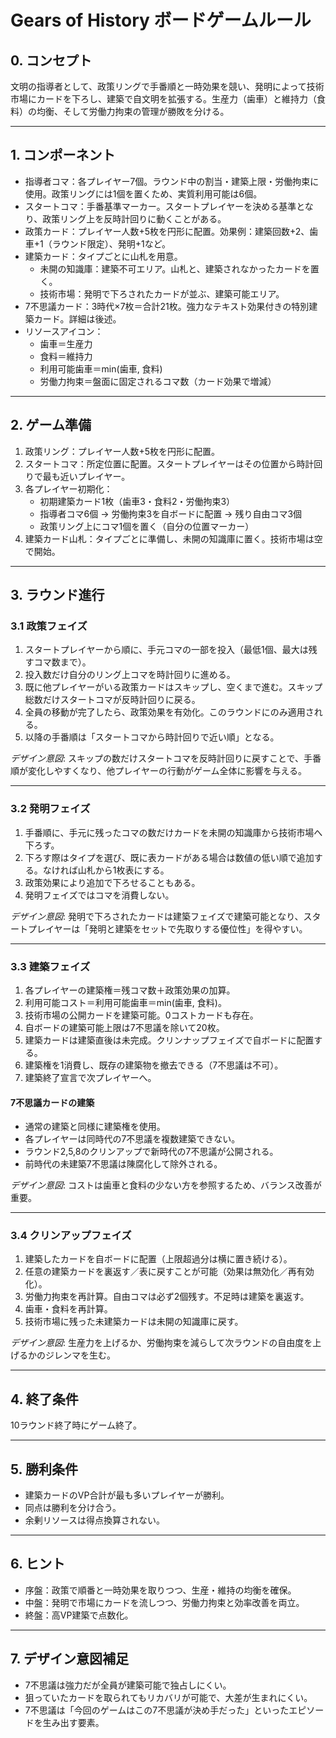 # Gears of History ボードゲームルール

## 0. コンセプト
文明の指導者として、政策リングで手番順と一時効果を競い、発明によって技術市場にカードを下ろし、建築で自文明を拡張する。生産力（歯車）と維持力（食料）の均衡、そして労働力拘束の管理が勝敗を分ける。

---

## 1. コンポーネント
- 指導者コマ：各プレイヤー7個。ラウンド中の割当・建築上限・労働拘束に使用。政策リングには1個を置くため、実質利用可能は6個。
- スタートコマ：手番基準マーカー。スタートプレイヤーを決める基準となり、政策リング上を反時計回りに動くことがある。
- 政策カード：プレイヤー人数+5枚を円形に配置。効果例：建築回数+2、歯車+1（ラウンド限定）、発明+1など。
- 建築カード：タイプごとに山札を用意。
  - 未開の知識庫：建築不可エリア。山札と、建築されなかったカードを置く。
  - 技術市場：発明で下ろされたカードが並ぶ、建築可能エリア。
- 7不思議カード：3時代×7枚＝合計21枚。強力なテキスト効果付きの特別建築カード。詳細は後述。
- リソースアイコン：
  - 歯車＝生産力
  - 食料＝維持力
  - 利用可能歯車＝min(歯車, 食料)
  - 労働力拘束＝盤面に固定されるコマ数（カード効果で増減）

---

## 2. ゲーム準備
1. 政策リング：プレイヤー人数+5枚を円形に配置。
2. スタートコマ：所定位置に配置。スタートプレイヤーはその位置から時計回りで最も近いプレイヤー。
3. 各プレイヤー初期化：
   - 初期建築カード1枚（歯車3・食料2・労働拘束3）
   - 指導者コマ6個 → 労働拘束3を自ボードに配置 → 残り自由コマ3個
   - 政策リング上にコマ1個を置く（自分の位置マーカー）
4. 建築カード山札：タイプごとに準備し、未開の知識庫に置く。技術市場は空で開始。

---

## 3. ラウンド進行

### 3.1 政策フェイズ
1. スタートプレイヤーから順に、手元コマの一部を投入（最低1個、最大は残すコマ数まで）。
2. 投入数だけ自分のリング上コマを時計回りに進める。
3. 既に他プレイヤーがいる政策カードはスキップし、空くまで進む。スキップ総数だけスタートコマが反時計回りに戻る。
4. 全員の移動が完了したら、政策効果を有効化。このラウンドにのみ適用される。
5. 以降の手番順は「スタートコマから時計回りで近い順」となる。

*デザイン意図*: スキップの数だけスタートコマを反時計回りに戻すことで、手番順が変化しやすくなり、他プレイヤーの行動がゲーム全体に影響を与える。

---

### 3.2 発明フェイズ
1. 手番順に、手元に残ったコマの数だけカードを未開の知識庫から技術市場へ下ろす。
2. 下ろす際はタイプを選び、既に表カードがある場合は数値の低い順で追加する。なければ山札から1枚表にする。
3. 政策効果により追加で下ろせることもある。
4. 発明フェイズではコマを消費しない。

*デザイン意図*: 発明で下ろされたカードは建築フェイズで建築可能となり、スタートプレイヤーは「発明と建築をセットで先取りする優位性」を得やすい。

---

### 3.3 建築フェイズ
1. 各プレイヤーの建築権＝残コマ数＋政策効果の加算。
2. 利用可能コスト＝利用可能歯車＝min(歯車, 食料)。
3. 技術市場の公開カードを建築可能。0コストカードも存在。
4. 自ボードの建築可能上限は7不思議を除いて20枚。
5. 建築カードは建築直後は未完成。クリンナップフェイズで自ボードに配置する。
6. 建築権を1消費し、既存の建築物を撤去できる（7不思議は不可）。
7. 建築終了宣言で次プレイヤーへ。

#### 7不思議カードの建築
- 通常の建築と同様に建築権を使用。
- 各プレイヤーは同時代の7不思議を複数建築できない。
- ラウンド2,5,8のクリンアップで新時代の7不思議が公開される。
- 前時代の未建築7不思議は陳腐化して除外される。

*デザイン意図*: コストは歯車と食料の少ない方を参照するため、バランス改善が重要。

---

### 3.4 クリンアップフェイズ
1. 建築したカードを自ボードに配置（上限超過分は横に置き続ける）。
2. 任意の建築カードを裏返す／表に戻すことが可能（効果は無効化／再有効化）。
3. 労働力拘束を再計算。自由コマは必ず2個残す。不足時は建築を裏返す。
4. 歯車・食料を再計算。
5. 技術市場に残った未建築カードは未開の知識庫に戻す。

*デザイン意図*: 生産力を上げるか、労働拘束を減らして次ラウンドの自由度を上げるかのジレンマを生む。

---

## 4. 終了条件
10ラウンド終了時にゲーム終了。

---

## 5. 勝利条件
- 建築カードのVP合計が最も多いプレイヤーが勝利。
- 同点は勝利を分け合う。
- 余剰リソースは得点換算されない。

---

## 6. ヒント
- 序盤：政策で順番と一時効果を取りつつ、生産・維持の均衡を確保。
- 中盤：発明で市場にカードを流しつつ、労働力拘束と効率改善を両立。
- 終盤：高VP建築で点数化。

---

## 7. デザイン意図補足
- 7不思議は強力だが全員が建築可能で独占しにくい。
- 狙っていたカードを取られてもリカバリが可能で、大差が生まれにくい。
- 7不思議は「今回のゲームはこの7不思議が決め手だった」といったエピソードを生み出す要素。
